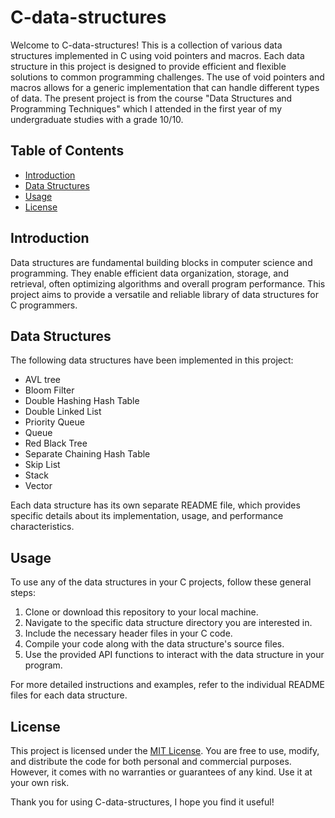# C-data-structures

Welcome to C-data-structures! This is a collection of various data structures implemented in C using void pointers and macros. Each data structure in this project is designed to provide efficient and flexible solutions to common programming challenges. The use of void pointers and macros allows for a generic implementation that can handle different types of data. The present project is from the course "Data Structures and Programming Techniques" which I attended in the first year of my undergraduate studies with a grade 10/10.

## Table of Contents
- [Introduction](#introduction)
- [Data Structures](#data-structures)
- [Usage](#usage)
- [License](#license)

## Introduction
Data structures are fundamental building blocks in computer science and programming. They enable efficient data organization, storage, and retrieval, often optimizing algorithms and overall program performance. This project aims to provide a versatile and reliable library of data structures for C programmers.

## Data Structures
The following data structures have been implemented in this project:
- AVL tree
- Bloom Filter
- Double Hashing Hash Table
- Double Linked List
- Priority Queue
- Queue
- Red Black Tree
- Separate Chaining Hash Table
- Skip List
- Stack
- Vector

Each data structure has its own separate README file, which provides specific details about its implementation, usage, and performance characteristics.

## Usage
To use any of the data structures in your C projects, follow these general steps:

1. Clone or download this repository to your local machine.
2. Navigate to the specific data structure directory you are interested in.
3. Include the necessary header files in your C code.
4. Compile your code along with the data structure's source files.
5. Use the provided API functions to interact with the data structure in your program.

For more detailed instructions and examples, refer to the individual README files for each data structure.

## License
This project is licensed under the [MIT License](LICENSE). You are free to use, modify, and distribute the code for both personal and commercial purposes. However, it comes with no warranties or guarantees of any kind. Use it at your own risk.

Thank you for using C-data-structures, I hope you find it useful!